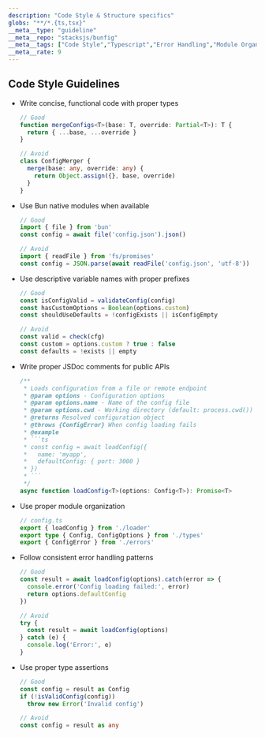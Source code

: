 ```yaml
---
description: "Code Style & Structure specifics"
globs: "**/*.{ts,tsx}"
__meta__type: "guideline"
__meta__repo: "stacksjs/bunfig"
__meta__tags: ["Code Style","Typescript","Error Handling","Module Organization","JSDoc"]
__meta__rate: 9
---
```

## Code Style Guidelines

- Write concise, functional code with proper types
  ```ts
  // Good
  function mergeConfigs<T>(base: T, override: Partial<T>): T {
    return { ...base, ...override }
  }

  // Avoid
  class ConfigMerger {
    merge(base: any, override: any) {
      return Object.assign({}, base, override)
    }
  }
  ```

- Use Bun native modules when available
  ```ts
  // Good
  import { file } from 'bun'
  const config = await file('config.json').json()

  // Avoid
  import { readFile } from 'fs/promises'
  const config = JSON.parse(await readFile('config.json', 'utf-8'))
  ```

- Use descriptive variable names with proper prefixes
  ```ts
  // Good
  const isConfigValid = validateConfig(config)
  const hasCustomOptions = Boolean(options.custom)
  const shouldUseDefaults = !configExists || isConfigEmpty

  // Avoid
  const valid = check(cfg)
  const custom = options.custom ? true : false
  const defaults = !exists || empty
  ```

- Write proper JSDoc comments for public APIs
  ```ts
  /**
   * Loads configuration from a file or remote endpoint
   * @param options - Configuration options
   * @param options.name - Name of the config file
   * @param options.cwd - Working directory (default: process.cwd())
   * @returns Resolved configuration object
   * @throws {ConfigError} When config loading fails
   * @example
   * ```ts
   * const config = await loadConfig({
   *   name: 'myapp',
   *   defaultConfig: { port: 3000 }
   * })
   * ```
   */
  async function loadConfig<T>(options: Config<T>): Promise<T>
  ```

- Use proper module organization
  ```ts
  // config.ts
  export { loadConfig } from './loader'
  export type { Config, ConfigOptions } from './types'
  export { ConfigError } from './errors'
  ```

- Follow consistent error handling patterns
  ```ts
  // Good
  const result = await loadConfig(options).catch(error => {
    console.error('Config loading failed:', error)
    return options.defaultConfig
  })

  // Avoid
  try {
    const result = await loadConfig(options)
  } catch (e) {
    console.log('Error:', e)
  }
  ```

- Use proper type assertions
  ```ts
  // Good
  const config = result as Config
  if (!isValidConfig(config))
    throw new Error('Invalid config')

  // Avoid
  const config = result as any
  ```